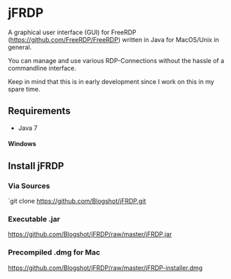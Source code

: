 # jFRDP

A graphical user interface (GUI) for FreeRDP (https://github.com/FreeRDP/FreeRDP) written in Java for MacOS/Unix in general.

You can manage and use various RDP-Connections without the hassle of a commandline interface.

Keep in mind that this is in early development since I work on this in my spare time.

## Requirements
- Java 7

#### Windows

## Install jFRDP

### Via Sources
`git clone https://github.com/Blogshot/jFRDP.git

### Executable .jar
https://github.com/Blogshot/jFRDP/raw/master/jFRDP.jar

### Precompiled .dmg for Mac
https://github.com/Blogshot/jFRDP/raw/master/jFRDP-installer.dmg
